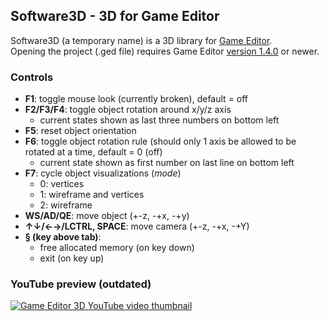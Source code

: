 ## Software3D - 3D for Game Editor

Software3D (a temporary name) is a 3D library for [Game Editor](http://game-editor.com/Main_Page).  
Opening the project (.ged file) requires Game Editor [version 1.4.0](http://game-editor.com/Download) or newer.

### Controls

- **F1**: toggle mouse look (currently broken), default = off
- **F2/F3/F4**: toggle object rotation around x/y/z axis
    - current states shown as last three numbers on bottom left
- **F5**: reset object orientation
- **F6**: toggle object rotation rule (should only 1 axis be allowed to be rotated at a time, default = 0 (off)
    - current state shown as first number on last line on bottom left
- **F7**: cycle object visualizations (*mode*)
    - 0: vertices
    - 1: wireframe and vertices
    - 2: wireframe
- **WS/AD/QE**: move object (+-z, -+x, -+y)
- **↑↓/←→/LCTRL, SPACE**: move camera (+-z, -+x, -+Y)
- **§ (key above tab)**:
    - free allocated memory (on key down)
    - exit (on key up)

### YouTube preview (outdated)
[![Game Editor 3D YouTube video thumbnail](https://img.youtube.com/vi/8hE8w9jJIQw/maxresdefault.jpg)](https://www.youtube.com/watch?v=8hE8w9jJIQw)
